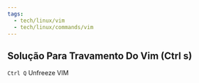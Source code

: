 ```yaml
---
tags:
  - tech/linux/vim
  - tech/linux/commands/vim
---
```

## Solução Para Travamento Do Vim (Ctrl s)

`Ctrl Q` Unfreeze VIM